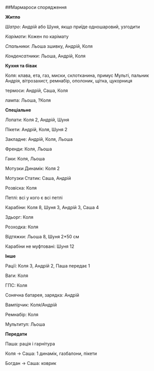 ##Мармароси спорядження

**Житло**

_Шатро_: Андрій або Шуня, якщо приїде одношаровий, узгодити

_Карімати_: Кожен по карімату

_Спальники_: Льоша зшивку, Андрій, Коля

_Конденсатники_: Льоша, Андрій, Коля

**Кухня та бівак**

Коля: клава, ета, газ, миски, склотканина, примус Мульті, пальник Андрія, вітрозахист, ремнабір, ополоник, щітка, цукорниця

термоси: Андрій, Саша, Коля

лампа: Льоша, ?Коля

**Спеціальне**

Лопати: Коля 2, Андрій, Шуня

Пікети: Андрій, Коля, Шуня 2

Закладне: Андрій, Коля, Льоша

Френди: Коля, Льоша 

Гаки: Коля, Льоша

Мотузки Динамік: Коля 2

Мотузки Статик: Саша, Андрій

Розвіска: Коля

Петлі: всі у кого є всі петлі

Карабіни: Коля 8, Шуня 3, Андрій 3, Саша 4

Здьорг: Коля

Розходка: Коля

Відтяжки: Льоша 8, Шуня 2*50 см

Карабіни не муфтовані: Шуня 12


**Інше**

Рації: Коля 3, Андрій 2, Паша передає 1

Ваги: Коля

ГПС: Коля

Сонячна батарея, зарядка: Андрій

Вампірчик: Коля/Андрій

Ремнабір: Коля

Мультитул: Льоша


**Передати**

Паша: рація і гарнітура

Коля -> Саша: 1 динамік, газбалони, пікети

Богдан -> Саша: коврик